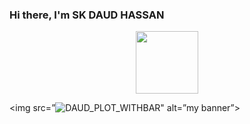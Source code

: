 ### Hi there, I'm SK DAUD HASSAN

<div id="header" align="center">
  <img src="https://media.giphy.com/media/HwBlFQZFcAoUcPHZdX/giphy.gif" width="100"/>
</div>

<img src=”![DAUD_PLOT_WITHBAR](https://user-images.githubusercontent.com/82196466/178032927-31f3f42d-0d46-4beb-b5d1-f87fb36e3c11.png)" alt=”my banner”>
